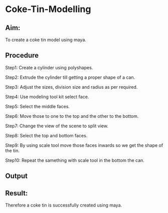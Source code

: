 # Coke-Tin-Modelling

## Aim:
To create a coke tin model using maya. 

## Procedure
Step1: Create a cylinder using polyshapes. 

Step2: Extrude the cylinder till getting a proper shape of a can.

Step3: Adjust the sizes, division size and radius as per required. 

Step4: Use modeling tool kit select face. 

Step5: Select the middle faces.  

Step6: Move those to one to the top and the other to the bottom. 

Step7: Change the view of the scene to split view.  

Step8: Select the top and bottom faces. 

Step9: By using scale tool move those faces inwards so we get the shape of the tin. 

Step10: Repeat the samething with scale tool in the bottom the can. 


## Output



## Result:
Therefore a coke tin  is successfully created using maya. 
